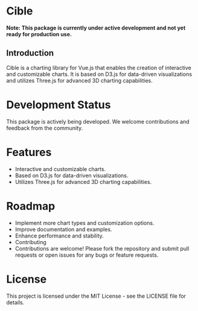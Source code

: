 # Cible

**Note: This package is currently under active development and not yet ready for production use.**

## Introduction

Cible is a charting library for Vue.js that enables the creation of interactive and customizable charts. It is based on D3.js for data-driven visualizations and utilizes Three.js for advanced 3D charting capabilities.

# Development Status
This package is actively being developed. We welcome contributions and feedback from the community.

# Features
- Interactive and customizable charts.
- Based on D3.js for data-driven visualizations.
- Utilizes Three.js for advanced 3D charting capabilities.

# Roadmap
- Implement more chart types and customization options.
- Improve documentation and examples.
- Enhance performance and stability.
- Contributing
- Contributions are welcome! Please fork the repository and submit pull requests or open issues for any bugs or feature requests.

# License
This project is licensed under the MIT License - see the LICENSE file for details.